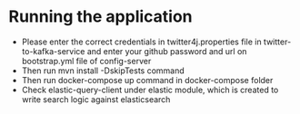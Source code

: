 # Running the application
- Please enter the correct credentials in twitter4j.properties file in twitter-to-kafka-service
  and enter your github password and url on bootstrap.yml file of config-server
- Then run mvn install -DskipTests command
- Then run docker-compose up command in docker-compose folder
- Check elastic-query-client under elastic module, which is created to write search logic against elasticsearch
